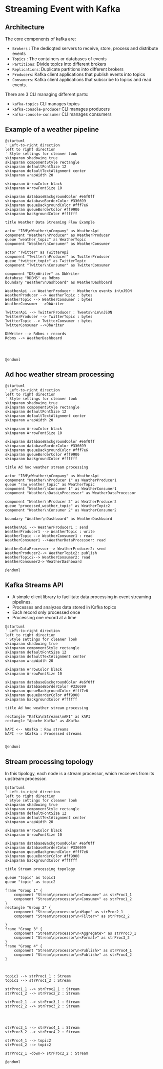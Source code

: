 # Streaming Event with Kafka

## Architecture
The core components of kafka are:
- `Brokers` : The dedicqted servers to receive, store, process and distribute events
- `Topics` : The containers or databases of events
- `Partitions`: Divide topics into different brokers
- `Replications`: Duplicate partitions into different brokers
- `Producers`: Kafka client applications that publish events into topics
- `Consumers`: Kafka client applications that subscribe to topics and read events.

There are 3 CLI managing different parts:
- `kafka-topics` CLI manages topics
- `kafka-console-producer` CLI manages producers
- `kafka-console-consumer` CLI manages consumers


## Example of a weather pipeline

```plantuml
@startuml
' Left-to-right direction
left to right direction
' Style settings for cleaner look
skinparam shadowing true
skinparam componentStyle rectangle
skinparam defaultFontSize 12
skinparam defaultTextAlignment center
skinparam wrapWidth 20

skinparam ArrowColor black
skinparam ArrowFontSize 10

skinparam databaseBackgroundColor #e6f0ff
skinparam databaseBorderColor #336699
skinparam queueBackgroundColor #fff7e6
skinparam queueBorderColor #ff9900
skinparam backgroundColor #ffffff

title Weather Data Streaming Flow Example

actor "IBM\nWeather\nCompany" as WeatherApi
component "Weather\nProducer" as WeatherProducer
queue "weather_topic" as WeatherTopic
component "Weather\nConsumer" as WeatherConsumer

actor "Twitter" as TwitterApi
component "Twitter\nProducer" as TwitterProducer
queue "twitter_topic" as TwitterTopic
component "Twitter\nConsumer" as TwitterConsumer

component "DB\nWriter" as DbWriter
database "RDBMS" as Rdbms
boundary "Weather\nDashboard" as WeatherDashboard

WeatherApi --> WeatherProducer : Weather\n events in\nJSON
WeatherProducer --> WeatherTopic : bytes
WeatherTopic --> WeatherConsumer : bytes
WeatherConsumer -->DbWriter

TwitterApi --> TwitterProducer : Tweets\nin\nJSON
TwitterProducer --> TwitterTopic : bytes
TwitterTopic --> TwitterConsumer : bytes
TwitterConsumer -->DbWriter

DbWriter --> Rdbms : records
Rdbms --> WeatherDashboard




@enduml
```


## Ad hoc weather stream processing

```plantuml
@startuml
' Left-to-right direction
left to right direction
' Style settings for cleaner look
skinparam shadowing true
skinparam componentStyle rectangle
skinparam defaultFontSize 12
skinparam defaultTextAlignment center
skinparam wrapWidth 20

skinparam ArrowColor black
skinparam ArrowFontSize 10

skinparam databaseBackgroundColor #e6f0ff
skinparam databaseBorderColor #336699
skinparam queueBackgroundColor #fff7e6
skinparam queueBorderColor #ff9900
skinparam backgroundColor #ffffff

title Ad hoc weather stream processing

actor "IBM\nWeather\nCompany" as WeatherApi
component "Weather\nProducer 1" as WeatherProducer1
queue "raw_weather_topic" as WeatherTopic
component "Weather\nConsumer 1" as WeatherConsumer1
component "Weather\nData\nProcessor" as WeatherDataProcessor

component "Weather\nProducer 2" as WeatherProducer2
queue "processed_weather_topic" as WeatherTopic2
component "Weather\nConsumer 2" as WeatherConsumer2

boundary "Weather\nDashboard" as WeatherDashboard

WeatherApi --> WeatherProducer1 : send
WeatherProducer1 --> WeatherTopic : write
WeatherTopic --> WeatherConsumer1 : read
WeatherConsumer1 -->WeatherDataProcessor: read

WeatherDataProcessor--> WeatherProducer2: send
WeatherProducer2--> WeatherTopic2: publish
WeatherTopic2--> WeatherConsumer2: read
WeatherConsumer2-> WeatherDashboard

@enduml
```

## Kafka Streams API

- A simple client library to facilitate data processing in event streaming pipelines.
- Processes and analyzes data stored in Kafka topics
- Each record only processed once
- Processing one record at a time

```plantuml
@startuml
' Left-to-right direction
left to right direction
' Style settings for cleaner look
skinparam shadowing true
skinparam componentStyle rectangle
skinparam defaultFontSize 12
skinparam defaultTextAlignment center
skinparam wrapWidth 20

skinparam ArrowColor black
skinparam ArrowFontSize 10

skinparam databaseBackgroundColor #e6f0ff
skinparam databaseBorderColor #336699
skinparam queueBackgroundColor #fff7e6
skinparam queueBorderColor #ff9900
skinparam backgroundColor #ffffff

title Ad hoc weather stream processing

rectangle "Kafka\nStreams\nAPI" as kAPI
rectangle "Apache Kafka" as AKafka

kAPI <-- AKafka : Raw streams
kAPI --> AKafka : Processed streams


@enduml
```

## Stream processing topology
 In this tipology, each node is a stream processor, which recceives from its upstream processor.


```plantuml
@startuml
' Left-to-right direction
left to right direction
' Style settings for cleaner look
skinparam shadowing true
skinparam componentStyle rectangle
skinparam defaultFontSize 12
skinparam defaultTextAlignment center
skinparam wrapWidth 20

skinparam ArrowColor black
skinparam ArrowFontSize 10

skinparam databaseBackgroundColor #e6f0ff
skinparam databaseBorderColor #336699
skinparam queueBackgroundColor #fff7e6
skinparam queueBorderColor #ff9900
skinparam backgroundColor #ffffff

title Stream processing topology

queue "topic" as topic1
queue "topic" as topic2

frame "Group 1" {
    component "Stream\nprocessor\n<Consume>" as strProc1_1
    component "Stream\nprocessor\n<Consume>" as strProc1_2
}
rectangle "Group 2" {
    component "Stream\nprocessor\n<Map>" as strProc2_1
    component "Stream\nprocessor\n<Filter>" as strProc2_2

}
frame "Group 3" {
    component "Stream\nprocessor\n<Aggregate>" as strProc3_1
    component "Stream\nprocessor\n<Format>" as strProc3_2
}
frame "Group 4" {
    component "Stream\nprocessor\n<Publish>" as strProc4_1
    component "Stream\nprocessor\n<Publish>" as strProc4_2
}



topic1 --> strProc1_1 : Stream
topic1 --> strProc1_2 : Stream

strProc1_1 --> strProc2_1 : Stream
strProc1_2 --> strProc2_2 : Stream

strProc2_1 --> strProc3_1 : Stream
strProc2_2 --> strProc3_2 : Stream




strProc3_1 --> strProc4_1 : Stream
strProc3_2 --> strProc4_2 : Stream

strProc4_1 --> topic2
strProc4_2 --> topic2

strProc2_1 -down-> strProc2_2 : Stream

@enduml
```